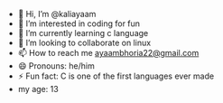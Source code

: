 - 👋 Hi, I’m @kaliayaam
- 👀 I’m interested in coding for fun
- 🌱 I’m currently learning c language
- 💞️ I’m looking to collaborate on linux
- 📫 How to reach me ayaambhoria22@gmail.com
- 😄 Pronouns: he/him
- ⚡ Fun fact: C is one of the first languages ever made
- my age: 13

<!---
kaliayaam/kaliayaam is a ✨ special ✨ repository because its `README.md` (this file) appears on your GitHub profile.
You can click the Preview link to take a look at your changes.
--->
